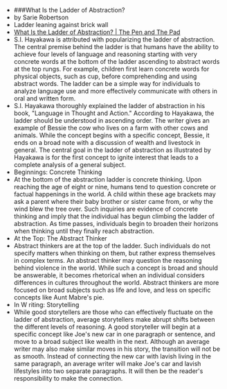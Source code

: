 - ###What Is the Ladder of Abstraction? 
- by Sarie Robertson
- Ladder leaning against brick wall
- [What Is the Ladder of Abstraction? | The Pen and The Pad](http://penandthepad.com/ladder-abstraction-8409166.html)
- S.I. Hayakawa is attributed with popularizing the ladder of abstraction. The central premise behind the ladder is that humans have the ability to achieve four levels of language and reasoning starting with very concrete words at the bottom of the ladder ascending to abstract words at the top rungs. For example, children first learn concrete words for physical objects, such as cup, before comprehending and using abstract words. The ladder can be a simple way for individuals to analyze language use and more effectively communicate with others in oral and written form.
- S.I. Hayakawa thoroughly explained the ladder of abstraction in his book, "Language in Thought and Action." According to Hayakawa, the ladder should be understood in ascending order. The writer gives an example of Bessie the cow who lives on a farm with other cows and animals. While the concept begins with a specific concept, Bessie, it ends on a broad note with a discussion of wealth and livestock in general. The central goal in the ladder of abstraction as illustrated by Hayakawa is for the first concept to ignite interest that leads to a complete analysis of a general subject.
- Beginnings: Concrete Thinking
- At the bottom of the abstraction ladder is concrete thinking. Upon reaching the age of eight or nine, humans tend to question concrete or factual happenings in the world. A child within these age brackets may ask a parent where their baby brother or sister came from, or why the wind blew the tree over. Such inquiries are evidence of concrete thinking and imply that the individual has begun climbing the ladder of abstraction. As time passes, individuals begin to broaden their horizons when thinking until they finally reach abstraction.
- At the Top: The Abstract Thinker
- Abstract thinkers are at the top of the ladder. Such individuals do not specify matters when thinking on them, but rather express themselves in complex terms. An abstract thinker may question the reasoning behind violence in the world. While such a concept is broad and should be answerable, it becomes rhetorical when an individual considers differences in cultures throughout the world. Abstract thinkers are more focused on broad subjects such as life and love, and less on specific concepts like Aunt Mabre's pie.
- In W riting: Storytelling
- While good storytellers are those who can effectively fluctuate on the ladder of abstraction, average storytellers make abrupt shifts between the different levels of reasoning. A good storyteller will begin at a specific concept like Joe's new car in one paragraph or sentence, and move to a broad subject like wealth in the next. Although an average writer may also make similar moves in his story, the transition will not be as smooth. Instead of connecting the new car with lavish living in the same paragraph, an average writer will make Joe's car and lavish lifestyles into two separate paragraphs. It will then be the reader's responsibility to make the connection.

